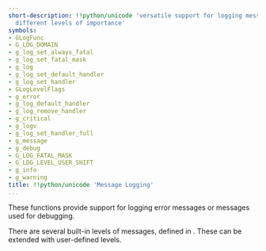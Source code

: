 ```yaml
---
short-description: !!python/unicode 'versatile support for logging messages     with
  different levels of importance'
symbols:
- GLogFunc
- G_LOG_DOMAIN
- g_log_set_always_fatal
- g_log_set_fatal_mask
- g_log
- g_log_set_default_handler
- g_log_set_handler
- GLogLevelFlags
- g_error
- g_log_default_handler
- g_log_remove_handler
- g_critical
- g_logv
- g_log_set_handler_full
- g_message
- g_debug
- G_LOG_FATAL_MASK
- G_LOG_LEVEL_USER_SHIFT
- g_info
- g_warning
title: !!python/unicode 'Message Logging'
...
```


These functions provide support for logging error messages
or messages used for debugging.

There are several built-in levels of messages, defined in
[](GLogLevelFlags). These can be extended with user-defined levels.
